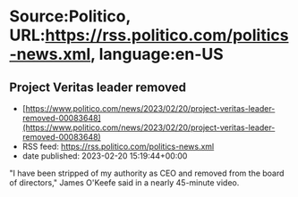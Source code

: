 # Source:Politico, URL:https://rss.politico.com/politics-news.xml, language:en-US

## Project Veritas leader removed
 - [https://www.politico.com/news/2023/02/20/project-veritas-leader-removed-00083648](https://www.politico.com/news/2023/02/20/project-veritas-leader-removed-00083648)
 - RSS feed: https://rss.politico.com/politics-news.xml
 - date published: 2023-02-20 15:19:44+00:00

"I have been stripped of my authority as CEO and removed from the board of directors," James O'Keefe said in a nearly 45-minute video.

